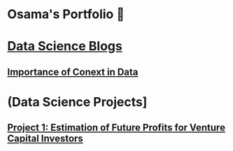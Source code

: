 # Osama's Portfolio 👋 <br />


# [Data Science Blogs](https://osamayusufhassan.medium.com/) <br />
## [Importance of Conext in Data](https://osamayusufhassan.medium.com/importance-of-context-in-data-7ee85231fb8a)<br />


# (Data Science Projects]<br />
## [Project 1: Estimation of Future Profits for Venture Capital Investors](https://github.com/osamayusufhassan/VC_profit_estimator_multiple_linear_regression)

<!--
**osamayusufhassan/osamayusufhassan** is a ✨ _special_ ✨ repository because its `README.md` (this file) appears on your GitHub profile.

Here are some ideas to get you started:

- 🔭 I’m currently working on ...
- 🌱 I’m currently learning ...
- 👯 I’m looking to collaborate on ...
- 🤔 I’m looking for help with ...
- 💬 Ask me about ...
- 📫 How to reach me: ...
- 😄 Pronouns: ...
- ⚡ Fun fact: ...
-->
